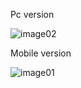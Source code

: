 Pc version

![image02](https://github.com/user-attachments/assets/132c95d6-9185-433c-bfe1-61a94862a304)

Mobile version

![image01](https://github.com/user-attachments/assets/ef5c4fe1-1b34-452c-b8ee-f95f6598ef17)

